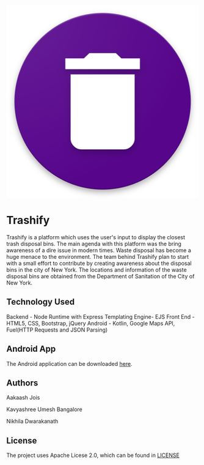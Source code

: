![Logo](./data/splash_image.png)


# Trashify

Trashify is a platform which uses the user's input to display the closest trash disposal bins.
The main agenda with this platform was the bring awareness of a dire issue in modern times.
Waste disposal has become a huge menace to the environment.
The team behind Trashify plan to start with a small effort to contribute by creating awareness about the disposal bins in the city of New York.
The locations and information of the waste disposal bins are obtained from the Department of Sanitation of the City of New York.

## Technology Used
Backend - Node Runtime with Express
Templating Engine- EJS
Front End -  HTML5, CSS, Bootstrap, jQuery
Android - Kotlin, Google Maps API, Fuel(HTTP Requests and JSON Parsing)

## Android App
The Android application can be downloaded [here](./data/Trashify.apk).

## Authors
Aakaash Jois

Kavyashree Umesh Bangalore

Nikhila Dwarakanath

## License
The project uses Apache Licese 2.0, which can be found in [LICENSE](./LICENSE)
